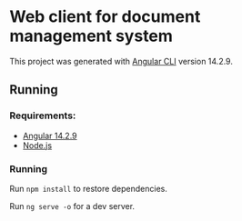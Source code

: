 # Web client for document management system

This project was generated with [Angular CLI](https://github.com/angular/angular-cli) version 14.2.9.

## Running

### Requirements:
* [Angular 14.2.9](https://www.npmjs.com/package/@angular/core/v/14.2.9)
* [Node.js](https://nodejs.org/en/download/)

### Running

Run `npm install` to restore dependencies.

Run `ng serve -o` for a dev server.
